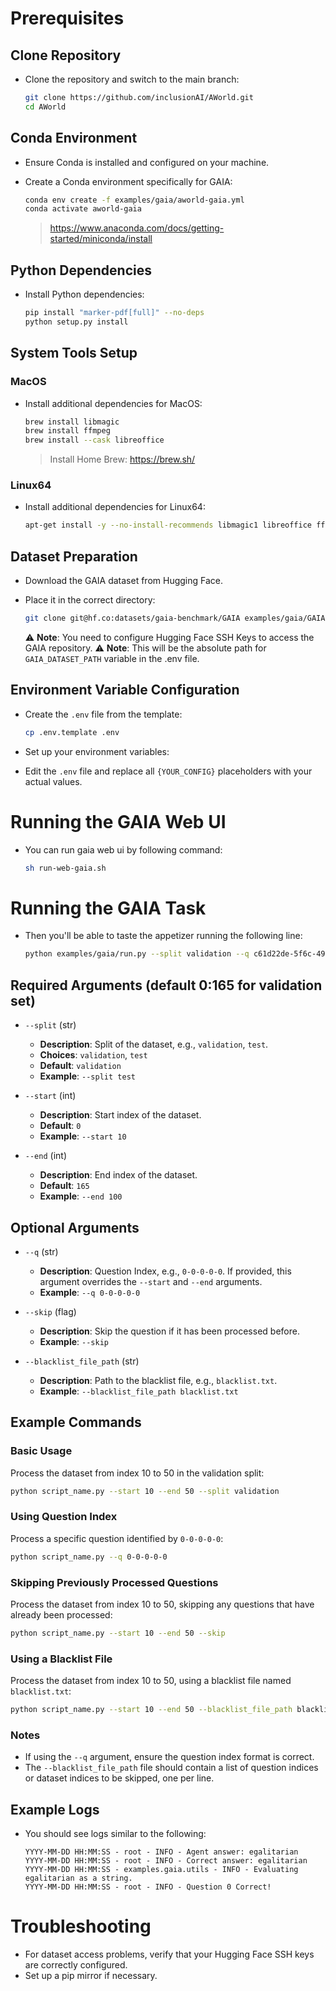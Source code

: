 # Prerequisites

## Clone Repository
- Clone the repository and switch to the main branch:

  ```bash
  git clone https://github.com/inclusionAI/AWorld.git
  cd AWorld
  ```

## Conda Environment
- Ensure Conda is installed and configured on your machine.
- Create a Conda environment specifically for GAIA:

  ```bash
  conda env create -f examples/gaia/aworld-gaia.yml
  conda activate aworld-gaia
  ```

  > https://www.anaconda.com/docs/getting-started/miniconda/install

## Python Dependencies
- Install Python dependencies:

  ```bash
  pip install "marker-pdf[full]" --no-deps
  python setup.py install
  ```

## System Tools Setup
### MacOS
- Install additional dependencies for MacOS:

  ```bash
  brew install libmagic
  brew install ffmpeg
  brew install --cask libreoffice
  ```

  > Install Home Brew: https://brew.sh/

### Linux64
- Install additional dependencies for Linux64:

  ```bash
  apt-get install -y --no-install-recommends libmagic1 libreoffice ffmpeg
  ```

## Dataset Preparation
- Download the GAIA dataset from Hugging Face.
- Place it in the correct directory:

  ```bash
  git clone git@hf.co:datasets/gaia-benchmark/GAIA examples/gaia/GAIA
  ```

  ⚠️ **Note**: You need to configure Hugging Face SSH Keys to access the GAIA repository.
  ⚠️ **Note**: This will be the absolute path for `GAIA_DATASET_PATH` variable in the .env file.

## Environment Variable Configuration
- Create the `.env` file from the template:

  ```bash
  cp .env.template .env
  ```
- Set up your environment variables:
- Edit the `.env` file and replace all `{YOUR_CONFIG}` placeholders with your actual values.

# Running the GAIA Web UI
- You can run gaia web ui by following command:

  ```bash
  sh run-web-gaia.sh
  ```

# Running the GAIA Task
- Then you'll be able to taste the appetizer running the following line:
  ```bash
  python examples/gaia/run.py --split validation --q c61d22de-5f6c-4958-a7f6-5e9707bd3466
  ```

## Required Arguments (default 0:165 for validation set)
- `--split` (str)
  - **Description**: Split of the dataset, e.g., `validation`, `test`.
  - **Choices**: `validation`, `test`
  - **Default**: `validation`
  - **Example**: `--split test`
  
- `--start` (int)
  - **Description**: Start index of the dataset.
  - **Default**: `0`
  - **Example**: `--start 10`

- `--end` (int)
  - **Description**: End index of the dataset.
  - **Default**: `165`
  - **Example**: `--end 100`

## Optional Arguments

- `--q` (str)
  - **Description**: Question Index, e.g., `0-0-0-0-0`. If provided, this argument overrides the `--start` and `--end` arguments.
  - **Example**: `--q 0-0-0-0-0`

- `--skip` (flag)
  - **Description**: Skip the question if it has been processed before.
  - **Example**: `--skip`

- `--blacklist_file_path` (str)
  - **Description**: Path to the blacklist file, e.g., `blacklist.txt`.
  - **Example**: `--blacklist_file_path blacklist.txt`

## Example Commands

### Basic Usage
Process the dataset from index 10 to 50 in the validation split:

```bash
python script_name.py --start 10 --end 50 --split validation
```

### Using Question Index
Process a specific question identified by `0-0-0-0-0`:

```bash
python script_name.py --q 0-0-0-0-0
```

### Skipping Previously Processed Questions
Process the dataset from index 10 to 50, skipping any questions that have already been processed:

```bash
python script_name.py --start 10 --end 50 --skip
```

### Using a Blacklist File
Process the dataset from index 10 to 50, using a blacklist file named `blacklist.txt`:

```bash
python script_name.py --start 10 --end 50 --blacklist_file_path blacklist.txt
```

### Notes
- If using the `--q` argument, ensure the question index format is correct.
- The `--blacklist_file_path` file should contain a list of question indices or dataset indices to be skipped, one per line.


## Example Logs
- You should see logs similar to the following:
  ```
  YYYY-MM-DD HH:MM:SS - root - INFO - Agent answer: egalitarian
  YYYY-MM-DD HH:MM:SS - root - INFO - Correct answer: egalitarian
  YYYY-MM-DD HH:MM:SS - examples.gaia.utils - INFO - Evaluating egalitarian as a string.
  YYYY-MM-DD HH:MM:SS - root - INFO - Question 0 Correct!
  ```

# Troubleshooting
- For dataset access problems, verify that your Hugging Face SSH keys are correctly configured.
- Set up a pip mirror if necessary.
